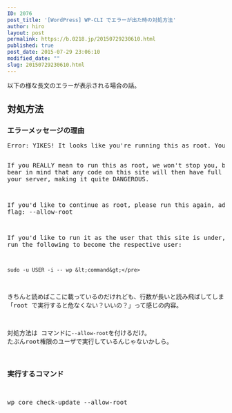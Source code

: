 ```yaml
---
ID: 2076
post_title: '[WordPress] WP-CLI でエラーが出た時の対処方法'
author: hiro
layout: post
permalink: https://b.0218.jp/20150729230610.html
published: true
post_date: 2015-07-29 23:06:10
modified_date: ""
slug: 20150729230610.html
---
```

以下の様な長文のエラーが表示される場合の話。
<!--more-->
<h2>対処方法</h2>
<h3>エラーメッセージの理由</h3>
<pre class="cmd">Error: YIKES! It looks like you&#039;re running this as root. You probably meant to run this as the user that your WordPress install exists under.

If you REALLY mean to run this as root, we won&#039;t stop you, but just bear in mind that any code on this site will then have full control of your server, making it quite DANGEROUS.

If you&#039;d like to continue as root, please run this again, adding this flag:  --allow-root

If you&#039;d like to run it as the user that this site is under, you can run the following to become the respective user:

    sudo -u USER -i -- wp &lt;command&gt;</pre>

きちんと読めばここに載っているのだけれども、行数が長いと読み飛ばしてしまう人もいるはず。
「root で実行すると危なくない？いいの？」って感じの内容。

対処方法は コマンドに<code>--allow-root</code>を付けるだけ。
たぶんroot権限のユーザで実行しているんじゃないかしら。

<h3>実行するコマンド</h3>
<pre class="cmd">wp core check-update --allow-root</pre>